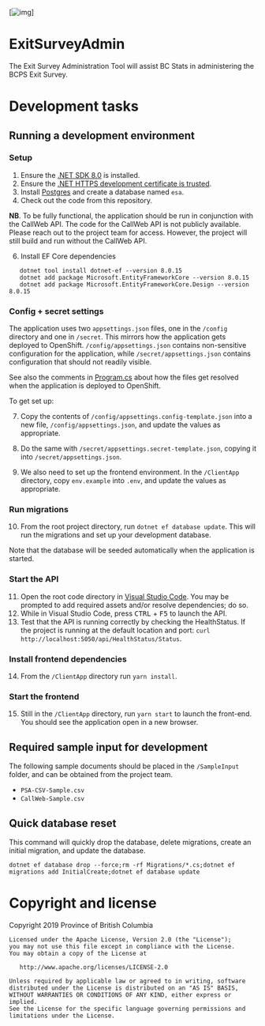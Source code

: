 [![img](https://img.shields.io/badge/Lifecycle-Stable-97ca00)]

# ExitSurveyAdmin

The Exit Survey Administration Tool will assist BC Stats in administering the BCPS Exit Survey.

# Development tasks

## Running a development environment

### Setup

1. Ensure the [.NET SDK 8.0](https://dotnet.microsoft.com/en-us/download/dotnet/8.0) is installed.
3. Ensure the [.NET HTTPS development certificate is trusted](https://docs.microsoft.com/en-us/aspnet/core/security/enforcing-ssl?view=aspnetcore-8.0&tabs=visual-studio#trust-the-aspnet-core-https-development-certificate-on-windows-and-macos).
4. Install [Postgres](https://www.postgresql.org/download/) and create a
   database named `esa`.
5. Check out the code from this repository.

**NB**. To be fully functional, the application should be run in conjunction with the CallWeb API. The code for the CallWeb API is not publicly available. Please reach out to the project team for access. However, the project will still build and run without the CallWeb API.

6. Install EF Core dependencies

```
   dotnet tool install dotnet-ef --version 8.0.15
   dotnet add package Microsoft.EntityFrameworkCore --version 8.0.15
   dotnet add package Microsoft.EntityFrameworkCore.Design --version 8.0.15
```

### Config + secret settings

The application uses two `appsettings.json` files, one in the `/config` directory and one in `/secret`. This mirrors how the application gets deployed to OpenShift. `/config/appsettings.json` contains non-sensitive configuration for the application, while `/secret/appsettings.json` contains configuration that should not readily visible.

See also the comments in [Program.cs](Program.cs) about how the files get resolved when the application is deployed to OpenShift.

To get set up:

7. Copy the contents of `/config/appsettings.config-template.json` into a new file, `/config/appsettings.json`, and update the values as appropriate.

8. Do the same with `/secret/appsettings.secret-template.json`, copying it into
   `/secret/appsettings.json`.

9. We also need to set up the frontend environment. In the `/ClientApp` directory, copy `env.example` into `.env`, and update the values as   appropriate.

### Run migrations

10. From the root project directory, run `dotnet ef database update`. This will run the migrations and set up your development database.

   Note that the database will be seeded automatically when the application is started.

### Start the API

11. Open the root code directory in [Visual Studio Code](https://code.visualstudio.com).
   You may be prompted to add required assets and/or resolve dependencies; do
   so.
12. While in Visual Studio Code, press <kbd>CTRL</kbd> + <kbd>F5</kbd> to launch
    the API.
13. Test that the API is running correctly by checking the HealthStatus. If
    the project is running at the default location and port:
    `curl http://localhost:5050/api/HealthStatus/Status`.

### Install frontend dependencies

14. From the `/ClientApp` directory run `yarn install`.

### Start the frontend

15. Still in the `/ClientApp` directory, run `yarn start` to launch the
    front-end. You should see the application open in a new browser.

## Required sample input for development

The following sample documents should be placed in the `/SampleInput` folder, and can be obtained from the project team.

* `PSA-CSV-Sample.csv`
* `CallWeb-Sample.csv`

## Quick database reset

This command will quickly drop the database, delete migrations, create an initial migration, and update the database.

```
dotnet ef database drop --force;rm -rf Migrations/*.cs;dotnet ef migrations add InitialCreate;dotnet ef database update
```

# Copyright and license

Copyright 2019 Province of British Columbia

    Licensed under the Apache License, Version 2.0 (the "License");
    you may not use this file except in compliance with the License.
    You may obtain a copy of the License at 

       http://www.apache.org/licenses/LICENSE-2.0

    Unless required by applicable law or agreed to in writing, software
    distributed under the License is distributed on an "AS IS" BASIS,
    WITHOUT WARRANTIES OR CONDITIONS OF ANY KIND, either express or implied.
    See the License for the specific language governing permissions and
    limitations under the License.

